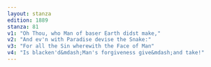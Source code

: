 ```yaml
---
layout: stanza
edition: 1889
stanza: 81
v1: "Oh Thou, who Man of baser Earth didst make,"
v2: "And ev'n with Paradise devise the Snake:"
v3: "For all the Sin wherewith the Face of Man"
v4: "Is blacken'd&mdash;Man's forgiveness give&mdash;and take!"
---
```

